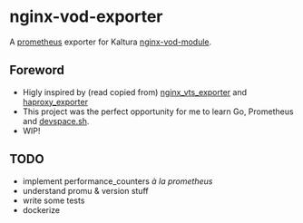 # nginx-vod-exporter

A [prometheus][1] exporter for Kaltura [nginx-vod-module][2].

## Foreword

- Higly inspired by (read copied from) [nginx_vts_exporter][3] and [haproxy_exporter][4]
- This project was the perfect opportunity for me to learn Go, Prometheus and [devspace.sh][5].
- WIP!

## TODO

- implement performance_counters _à la prometheus_
- understand promu & version stuff
- write some tests
- dockerize



[1]: https://github.com/prometheus/prometheus
[2]: https://github.com/kaltura/nginx-vod-module
[3]: https://github.com/hnlq715/nginx-vts-exporter
[4]: https://github.com/prometheus/haproxy_exporter
[5]: https://devspace.sh